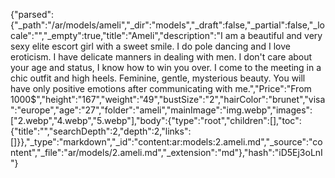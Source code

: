 {"parsed":{"_path":"/ar/models/ameli","_dir":"models","_draft":false,"_partial":false,"_locale":"","_empty":true,"title":"Ameli","description":"I am a beautiful and very sexy elite escort girl with a sweet smile. I do pole dancing and I love eroticism. I have delicate manners in dealing with men. I don't care about your age and status, I know how to win you over. I come to the meeting in a chic outfit and high heels. Feminine, gentle, mysterious beauty. You will have only positive emotions after communicating with me.","Price":"From 1000$","height":"167","weight":"49","bustSize":"2","hairColor":"brunet","visa":"europe","age":"27","folder":"ameli","mainImage":"img.webp","images":["2.webp","4.webp","5.webp"],"body":{"type":"root","children":[],"toc":{"title":"","searchDepth":2,"depth":2,"links":[]}},"_type":"markdown","_id":"content:ar:models:2.ameli.md","_source":"content","_file":"ar/models/2.ameli.md","_extension":"md"},"hash":"iD5Ej3oLnI"}
